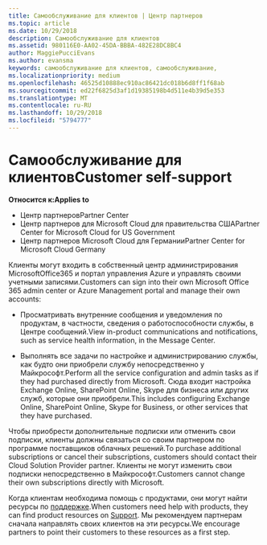 ```yaml
---
title: Самообслуживание для клиентов | Центр партнеров
ms.topic: article
ms.date: 10/29/2018
description: Самообслуживание для клиентов
ms.assetid: 980116E0-AA02-45DA-BBBA-482E28DC8BC4
author: MaggiePucciEvans
ms.author: evansma
keywords: самообслуживание для клиентов, самообслуживание,
ms.localizationpriority: medium
ms.openlocfilehash: 46525d10888ec910ac86421dc018b6d8ff1f68ab
ms.sourcegitcommit: ed22f6825d3af1d19385198b4d511e4b39d5e353
ms.translationtype: MT
ms.contentlocale: ru-RU
ms.lasthandoff: 10/29/2018
ms.locfileid: "5794777"
---
```

# <a name="customer-self-support"></a><span data-ttu-id="7a025-104">Самообслуживание для клиентов</span><span class="sxs-lookup"><span data-stu-id="7a025-104">Customer self-support</span></span>

**<span data-ttu-id="7a025-105">Относится к:</span><span class="sxs-lookup"><span data-stu-id="7a025-105">Applies to</span></span>**

-  <span data-ttu-id="7a025-106">Центр партнеров</span><span class="sxs-lookup"><span data-stu-id="7a025-106">Partner Center</span></span>
-  <span data-ttu-id="7a025-107">Центр партнеров для Microsoft Cloud для правительства США</span><span class="sxs-lookup"><span data-stu-id="7a025-107">Partner Center for Microsoft Cloud for US Government</span></span>
-  <span data-ttu-id="7a025-108">Центр партнеров Microsoft Cloud для Германии</span><span class="sxs-lookup"><span data-stu-id="7a025-108">Partner Center for Microsoft Cloud Germany</span></span>

<span data-ttu-id="7a025-109">Клиенты могут входить в собственный центр администрирования MicrosoftOffice365 и портал управления Azure и управлять своими учетными записями.</span><span class="sxs-lookup"><span data-stu-id="7a025-109">Customers can sign into their own Microsoft Office 365 admin center or Azure Management portal and manage their own accounts:</span></span>

-   <span data-ttu-id="7a025-110">Просматривать внутренние сообщения и уведомления по продуктам, в частности, сведения о работоспособности службы, в Центре сообщений.</span><span class="sxs-lookup"><span data-stu-id="7a025-110">View in-product communications and notifications, such as service health information, in the Message Center.</span></span>

-   <span data-ttu-id="7a025-111">Выполнять все задачи по настройке и администрированию службы, как будто они приобрели службу непосредственно у Майкрософт.</span><span class="sxs-lookup"><span data-stu-id="7a025-111">Perform all the service configuration and admin tasks as if they had purchased directly from Microsoft.</span></span> <span data-ttu-id="7a025-112">Сюда входит настройка Exchange Online, SharePoint Online, Skype для бизнеса или других служб, которые они приобрели.</span><span class="sxs-lookup"><span data-stu-id="7a025-112">This includes configuring Exchange Online, SharePoint Online, Skype for Business, or other services that they have purchased.</span></span>

<span data-ttu-id="7a025-113">Чтобы приобрести дополнительные подписки или отменить свои подписки, клиенты должны связаться со своим партнером по программе поставщиков облачных решений.</span><span class="sxs-lookup"><span data-stu-id="7a025-113">To purchase additional subscriptions or cancel their subscriptions, customers should contact their Cloud Solution Provider partner.</span></span> <span data-ttu-id="7a025-114">Клиенты не могут изменить свои подписки непосредственно в Майкрософт.</span><span class="sxs-lookup"><span data-stu-id="7a025-114">Customers cannot change their own subscriptions directly with Microsoft.</span></span>

<span data-ttu-id="7a025-115">Когда клиентам необходима помощь с продуктами, они могут найти ресурсы по [поддержке](https://partnercenter.microsoft.com/partner/support).</span><span class="sxs-lookup"><span data-stu-id="7a025-115">When customers need help with products, they can find product resources on [Support](https://partnercenter.microsoft.com/partner/support).</span></span> <span data-ttu-id="7a025-116">Мы рекомендуем партнерам сначала направлять своих клиентов на эти ресурсы.</span><span class="sxs-lookup"><span data-stu-id="7a025-116">We encourage partners to point their customers to these resources as a first step.</span></span>

 

 



